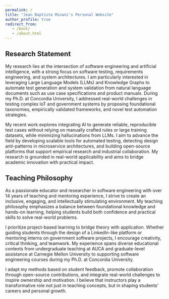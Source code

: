 ```yaml
---
permalink: /
title: "Jean Baptiste Minani's Personal Website"
author_profile: true
redirect_from:
   - /bout/
   - /about.html
---
```

## Research Statement
My research lies at the intersection of software engineering and artificial intelligence, with a strong focus on software testing, requirements engineering, and system architectures. I am particularly interested in leveraging Large Language Models (LLMs) and Knowledge Graphs to automate test generation and system validation from natural language documents such as use case specifications and product manuals. During my Ph.D. at Concordia University, I addressed real-world challenges in testing complex IoT and government systems by proposing foundational taxonomies, empirically validated frameworks, and novel test automation strategies. 

My recent work explores integrating AI to generate reliable, reproducible test cases without relying on manually crafted rules or large training datasets, while minimizing hallucinations from LLMs. I aim to advance the field by developing scalable tools for automated testing, detecting design anti-patterns in microservice architectures, and building open-source platforms that support empirical research and industrial collaboration. My research is grounded in real-world applicability and aims to bridge academic innovation with practical impact.

## Teaching Philosophy
As a passionate educator and researcher in software engineering with over 14 years of teaching and mentoring experience, I strive to create an inclusive, engaging, and intellectually stimulating environment. My teaching philosophy emphasizes a balance between foundational knowledge and hands-on learning, helping students build both confidence and practical skills to solve real-world problems.

I prioritize project-based learning to bridge theory with application. Whether guiding students through the design of a LinkedIn-like platform or mentoring interns on government software projects, I encourage creativity, critical thinking, and teamwork. My experience spans diverse educational contexts from undergraduate teaching at AUCA and graduate-level assistance at Carnegie Mellon University to supporting software engineering courses during my Ph.D. at Concordia University.

I adapt my methods based on student feedback, promote collaboration through open-source contributions, and integrate real-world challenges to inspire ownership and motivation. I believe that instructors play a transformative role not just in teaching concepts, but in shaping students’ careers and personal growth.
